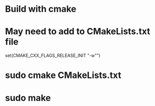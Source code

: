 # Build with cmake

# May need to add to CMakeLists.txt file 
set(CMAKE_CXX_FLAGS_RELEASE_INIT "-w"")

# sudo cmake CMakeLists.txt
# sudo make 
